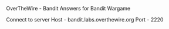 OverTheWire - Bandit
Answers for Bandit Wargame

Connect to server
Host - bandit.labs.overthewire.org
Port - 2220

